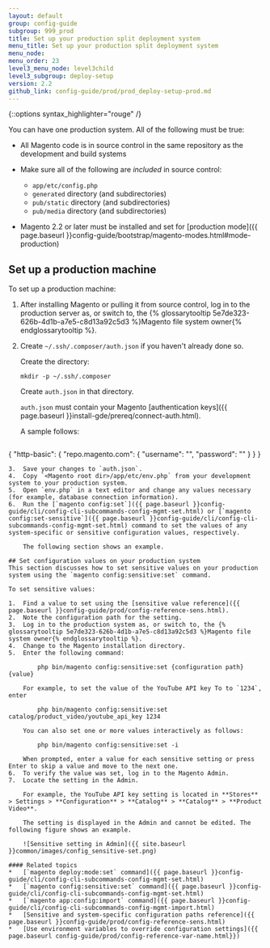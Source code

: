 ```yaml
---
layout: default
group: config-guide
subgroup: 999_prod
title: Set up your production split deployment system
menu_title: Set up your production split deployment system
menu_node: 
menu_order: 23
level3_menu_node: level3child
level3_subgroup: deploy-setup
version: 2.2
github_link: config-guide/prod/prod_deploy-setup-prod.md
---
```


{::options syntax_highlighter="rouge" /}

You can have one production system. All of the following must be true:

*	All Magento code is in source control in the same repository as the development and build systems
*	Make sure all of the following are _included_ in source control:

	*	`app/etc/config.php` 
	*	`generated` directory (and subdirectories)
	*	`pub/static` directory (and subdirectories)
	*	`pub/media` directory (and subdirectories)

*	Magento 2.2 or later must be installed and set for [production mode]({{ page.baseurl }}config-guide/bootstrap/magento-modes.html#mode-production)

## Set up a production machine
To set up a production machine:

1.	After installing Magento or pulling it from source control, log in to the production server as, or switch to, the {% glossarytooltip 5e7de323-626b-4d1b-a7e5-c8d13a92c5d3 %}Magento file system owner{% endglossarytooltip %}.
2.	Create `~/.ssh/.composer/auth.json` if you haven't already done so.

	Create the directory:

		mkdir -p ~/.ssh/.composer

	Create `auth.json` in that directory.

	`auth.json` must contain your Magento [authentication keys]({{ page.baseurl }}install-gde/prereq/connect-auth.html).

	A sample follows:

	``` json
{
   "http-basic": {
         "repo.magento.com": {
         "username": "<your public key>",
         "password": "<your private key>"
        }
  }
}
```
3.	Save your changes to `auth.json`.
4.	Copy `<Magento root dir>/app/etc/env.php` from your development system to your production system.
5.	Open `env.php` in a text editor and change any values necessary (for example, database connection information).
6.	Run the [`magento config:set`]({{ page.baseurl }}config-guide/cli/config-cli-subcommands-config-mgmt-set.html) or [`magento config:set-sensitive`]({{ page.baseurl }}config-guide/cli/config-cli-subcommands-config-mgmt-set.html) command to set the values of any system-specific or sensitive configuration values, respectively.

	The following section shows an example.

## Set configuration values on your production system
This section discusses how to set sensitive values on your production system using the `magento config:sensitive:set` command.

To set sensitive values:

1.	Find a value to set using the [sensitive value reference]({{ page.baseurl }}config-guide/prod/config-reference-sens.html).
2.	Note the configuration path for the setting.
3.	Log in to the production system as, or switch to, the {% glossarytooltip 5e7de323-626b-4d1b-a7e5-c8d13a92c5d3 %}Magento file system owner{% endglossarytooltip %}.
4.	Change to the Magento installation directory.
5.	Enter the following command:

		php bin/magento config:sensitive:set {configuration path} {value}

	For example, to set the value of the YouTube API key To to `1234`, enter

		php bin/magento config:sensitive:set catalog/product_video/youtube_api_key 1234

	You can also set one or more values interactively as follows:

		php bin/magento config:sensitive:set -i

	When prompted, enter a value for each sensitive setting or press Enter to skip a value and move to the next one.
6.	To verify the value was set, log in to the Magento Admin.
7.	Locate the setting in the Admin.

	For example, the YouTube API key setting is located in **Stores** > Settings > **Configuration** > **Catalog** > **Catalog** > **Product Video**.

	The setting is displayed in the Admin and cannot be edited. The following figure shows an example.

	![Sensitive setting in Admin]({{ site.baseurl }}common/images/config_sensitive-set.png)

#### Related topics
*	[`magento deploy:mode:set` command]({{ page.baseurl }}config-guide/cli/config-cli-subcommands-config-mgmt-set.html)
*	[`magento config:sensitive:set` command]({{ page.baseurl }}config-guide/cli/config-cli-subcommands-config-mgmt-set.html)
*	[`magento app:config:import` command]({{ page.baseurl }}config-guide/cli/config-cli-subcommands-config-mgmt-import.html)
*	[Sensitive and system-specific configuration paths reference]({{ page.baseurl }}config-guide/prod/config-reference-sens.html)
*	[Use environment variables to override configuration settings]({{ page.baseurl config-guide/prod/config-reference-var-name.html}})
